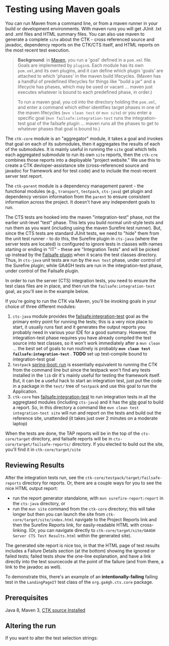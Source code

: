 # Testing using Maven goals

You can run Maven from a command line, or from a maven runner in your build or development environments. With maven runs you will get JUnit .txt and .xml files and HTML summary files. You can also use maven to generate a complete `site` about the CTK - cross referenced source and javadoc, dependency reports on the CTK/CTS itself, and HTML reports on the most recent test execution.

> **Background**: in [Maven](https://maven.apache.org/), you run a 'goal' defined in a `pom.xml` file. Goals are implemented by `plugin`s. Each module has its own `pom.xml`,and its own plugins, and it can define which plugin 'goals' are attached to which 'phases' in the maven build lifecycles. (Maven has a handful of predefined lifecycles for things like "build a jar" and a lifecycle has phases, which may be used or vacant ... maven just executes whatever is bound to each predefined phase, in order.)
> 
> To run a maven goal, you cd into the directory holding the `pom.xml`, and enter a command which either identifies target phases in one of the maven lifecycles (`mvn clean test` or `mvn site`) or you enter a specific goal (`mvn failsafe:integration-test` runs the integration-test goal of the failsafe plugin ... maven runs all the phases to get to whatever phases that goal is bound to.)
>
The `ctk-core` module is an "aggregator" module, it takes a goal and invokes that goal on each of its submodules, then it aggregates the results of each of the submodules. It is mainly useful in running the `site` goal which tells each aggregated submodule to run its own `site` reports, then the `ctk-cre` combines those reports into a deployable "project website." We use this to create a CTK devloper-assistance site (cross-referenced source and javadoc for framework and for test code) and to include the most-recent server test report.
>
The `ctk-parent` module is a dependency management parent - the functional modules (e.g., `transport`, `testpack`, `cts-java`) get plugin and dependency version information from the `parent` to ensure consistent information across the project. It doesn't have any independent goals to run.

The CTS tests are hooked into the maven "integration-test" phase, not the earlier unit-level "test" phase.  This lets you build normal unit-style tests and run them as you want (including using the maven Surefire test runner). But, since the CTS tests are standard JUnit tests, we need to "hide" them from the unit test runner - to do this, the Surefire plugin in `cts-java` (where the server tests are located) is configured to ignore tests in classes with names starting or ending in "IT" - these are "Integration Tests" and will be picked up instead by the [Failsafe plugin](https://maven.apache.org/surefire/maven-failsafe-plugin/) when it scans the test classes directory. Thus, in `cts-java` unit tests are run by the `mvn test` phase, under control of the Surefire plugin; while GA4GH tests are run in the integration-test phase, under control of the Failsafe plugin.

In order to run the server (CTS) integration tests, you need to ensure the test class files are in place, and then run the `failsafe:integration-test` goal, as you'll see in the example below.

If you're going to run the CTK via Maven, you'll be invoking goals in your choice of three different modules:

1. `cts-java` module provides the [failsafe:integration-test](https://maven.apache.org/surefire/maven-failsafe-plugin/) goal as the primary entry point for running the tests; this is a very nice place to start, it usually runs fast and it generates the output reports you probably need in various your IDE for a good summary. However, the integration-test phase requires you have already compiled the test source into test classes, so it won't work immediately after a `mvn clean` ... the best set of goals to run routinely is probably **`mvn clean test failsafe:integration-test`**
. **TODO** set up test-compile bound to integration-test goal
1. `testpack` [spring-boot: run](http://docs.spring.io/spring-boot/docs/current/maven-plugin/run-mojo.html) is essentially equivalent to running the CTK from the command line but since the testpack won't find any tests installed in the `lib` dir it's mainly useful for testing the framework itself. But, it can be a useful hack to start an integration test, just put the code in a package in the `test/` tree of `testpack` and use this goal to run the Application.
1.   `ctk-core` has  [failsafe:integration-test](https://maven.apache.org/surefire/maven-failsafe-plugin/) to run integration tests in all the aggregtaed modules (including `cts-java`) and it has the [site](https://maven.apache.org/plugins/maven-site-plugin/) goal to build a report. So, in this directory a command like `mvn clean test integration-test site` will run and report on the tests and build out the reference site, unattended (it takes just over 2 minutes on a moderate laptop)

When the tests are done, the TAP reports will be in the top of the `cts-core/target` directory, and failsafe reports will be in `cts-core/target/failsafe-reports/` directory. If you elected to build out the site, you'll find it in `ctk-core/target/site`

## Reviewing Results
After the integration tests run, see the `ctk-core/testpack/target/failsafe-reports` directory for reports. Or, there are a couple ways for you to see the nice HTML output report:

- run the report generator standalone, with `mvn surefire-report:report` in the `cts-java` directory, or
- run the `mvn site` command from the `ctk-core` directory; this will take longer but then you can launch the site from `ctk-core/target/site/index.html` navigate to the Project Reports link and then the Surefire Reports link, for easily-readable HTML with cross-linking. (Or, you can navigate directly to `ctk-core/target/site/GA4GH Server CTS Test Results.html` within the generated site).

The generated site report is nice too, in that the HTML page of test results includes a Failure Details section (at the bottom) showing the ignored or failed tests; failed tests show the one-line explanation, and have a link directly into the test sourcecode at the point of the failure (and from there, a link to the javadoc as well).

To demonstrate this, there's an example of an **intentionally-failing** failing test in the `LandingPageIT` test class of the `org.ga4gh.cts.core` package.


## Prerequisites

Java 8, Maven 3, [CTK source Installed](InstallingTheCTK.md)

## Altering the run 

If you want to alter the test selection strings:

**<TODO show altering maven POM to set properties>**


